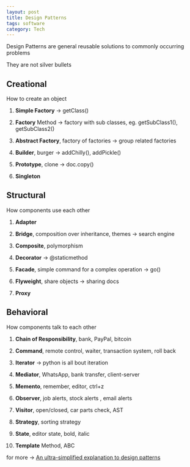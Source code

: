 ```yaml
---
layout: post
title: Design Patterns
tags: software     
category: Tech 
---
```


Design Patterns are general reusable solutions to commonly occurring problems

They are not silver bullets 



## Creational

How to create an object

1. **Simple Factory** -> getClass() 

2. **Factory** Method  -> factory with sub classes, eg. getSubClass1(), getSubClass2() 

3. **Abstract Factory**, factory of factories -> group related factories 

4. **Builder**, burger -> addChilly(), addPickle()

5. **Prototype**, clone -> doc.copy()

6. **Singleton**

## Structural 

How components use each other 

1. **Adapter** 

2. **Bridge**, composition over inheritance, themes -> search engine 

3. **Composite**, polymorphism 

4. **Decorator** -> @staticmethod

5. **Facade**, simple command for a complex operation -> go()

6. **Flyweight**, share objects -> sharing docs 

7. **Proxy**

## Behavioral

How components talk to each other 


1. **Chain of Responsibility**, bank, PayPal, bitcoin 

2. **Command**, remote control, waiter, transaction system, roll back  

3. **Iterator** -> python is all bout iteration 

4. **Mediator**, WhatsApp, bank transfer, client-server

5. **Memento**, remember, editor, ctrl+z 

6. **Observer**, job alerts, stock alerts , email alerts 

7. **Visitor**, open/closed, car parts check, AST 

8. **Strategy**, sorting strategy 

9. **State**, editor state, bold, italic

10. **Template** Method, ABC 

for more -> [An ultra-simplified explanation to design patterns](https://github.com/kamranahmedse/design-patterns-for-humans)
